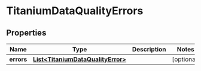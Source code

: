 

# TitaniumDataQualityErrors


## Properties

| Name | Type | Description | Notes |
|------------ | ------------- | ------------- | -------------|
|**errors** | [**List&lt;TitaniumDataQualityError&gt;**](TitaniumDataQualityError.md) |  |  [optional] |




